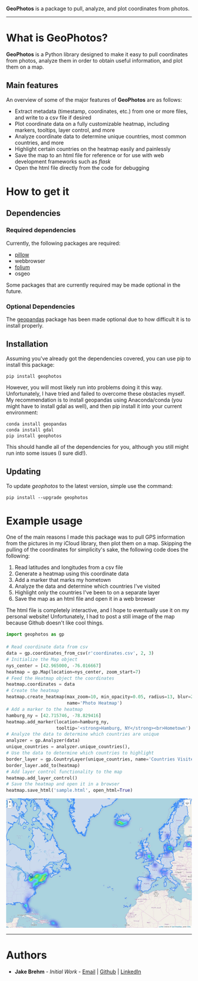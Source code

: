 **GeoPhotos** is a package to pull, analyze, and plot coordinates from photos.

---
# What is **GeoPhotos**?

**GeoPhotos** is a Python library designed to make it easy to pull coordinates
from photos, analyze them in order to obtain useful information, and plot them
on a map.

## Main features

An overview of some of the major features of **GeoPhotos** are as follows:

* Extract metadata (timestamp, coordinates, etc.) from one or more files, and
  write to a csv file if desired
* Plot coordinate data on a fully customizable heatmap, including markers,
  tooltips, layer control, and more
* Analyze coordinate data to determine unique countries, most common countries,
  and more
* Highlight certain countries on the heatmap easily and painlessly
* Save the map to an html file for reference or for use with web development
  frameworks such as *flask*
* Open the html file directly from the code for debugging

# How to get it

## Dependencies

### Required dependencies

Currently, the following packages are required:

* [pillow](https://github.com/python-pillow/Pillow)
* webbrowser
* [folium](https://github.com/python-visualization/folium)
* osgeo

Some packages that are currently required may be made optional in the future.

### Optional Dependencies

The [geopandas](https://github.com/geopandas/geopandas) package has been made
optional due to how difficult it is to install properly.

## Installation

Assuming you've already got the dependencies covered, you can use pip to install
this package:

```
pip install geophotos
```

However, you will most likely run into problems doing it this way.
Unfortunately, I have tried and failed to overcome these obstacles myself.
My recommendation is to install geopandas using Anaconda/conda (you might have
to install gdal as well), and then pip install it into your current environment:

```
conda install geopandas
conda install gdal
pip install geophotos
```

This should handle all of the dependencies for you, although you still might run
into some issues (I sure did!).

## Updating

To update *geophotos* to the latest version, simple use the command:

```
pip install --upgrade geophotos
```

# Example usage

One of the main reasons I made this package was to pull GPS information from the
pictures in my iCloud library, then plot them on a map. Skipping the pulling of
the coordinates for simplicity's sake, the following code does the following:

1. Read latitudes and longitudes from a csv file
2. Generate a heatmap using this coordinate data
3. Add a marker that marks my hometown
4. Analyze the data and determine which countries I've visited
5. Highlight only the countries I've been to on a separate layer
6. Save the map as an html file and open it in a web browser

The html file is completely interactive, and I hope to eventually use it on my
personal website! Unfortunately, I had to post a still image of the map because
Github doesn't like cool things.

```python
import geophotos as gp

# Read coordinate data from csv
data = gp.coordinates_from_csv(r'coordinates.csv', 2, 3)
# Initialize the Map object
nys_center = [42.965000, -76.016667]
heatmap = gp.Map(location=nys_center, zoom_start=7)
# Feed the Heatmap object the coordinates
heatmap.coordinates = data
# Create the heatmap
heatmap.create_heatmap(max_zoom=10, min_opacity=0.05, radius=13, blur=25,
                       name='Photo Heatmap')
# Add a marker to the heatmap
hamburg_ny = [42.715746, -78.829416]
heatmap.add_marker(location=hamburg_ny,
                   tooltip='<strong>Hamburg, NY</strong><br>Hometown')
# Analyze the data to determine which countries are unique
analyzer = gp.Analyzer(data)
unique_countries = analyzer.unique_countries(),
# Use the data to determine which countries to highlight
border_layer = gp.CountryLayer(unique_countries, name='Countries Visited')
border_layer.add_to(heatmap)
# Add layer control functionality to the map
heatmap.add_layer_control()
# Save the heatmap and open it in a browser
heatmap.save_html('sample.html', open_html=True)
```

<p align="center">
  <img src="https://raw.githubusercontent.com/jakebrehm/geophotos/master/img/sample.JPG"
  alt="Sample geophotos output map"/>
</p>

---

# Authors
- **Jake Brehm** - *Initial Work* - [Email](mailto:jbrehm@tactair.com) | [Github](http://github.com/jakebrehm) | [LinkedIn](http://linkedin.com/in/jacobbrehm)